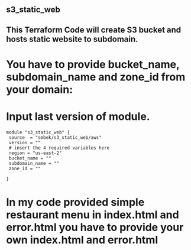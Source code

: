 ## s3_static_web

## This Terraform Code will create S3 bucket and hosts static website to subdomain.
 
 # You have to provide bucket_name, subdomain_name and zone_id from your domain:
 # Input last version of module.
  
 ```hcl
module "s3_static_web" {
  source  = "smbek/s3_static_web/aws"
  version = "" 
  # insert the 4 required variables here
  region = "us-east-2"
  bucket_name = ""
  subdomain_name = ""
  zone_id = ""

}

  ```
  # In my code provided simple restaurant menu in index.html and error.html you have to provide your own index.html and error.html